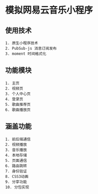 # 模拟网易云音乐小程序
## 使用技术
    1. 原生小程序技术
    2. PubSub-js 消息订阅发布
    3. moment 时间格式化
## 功能模块
    1. 主页
    2. 视频页
    3. 个人中心页
    4. 登录页
    5. 歌曲推荐页
    6. 歌曲播放页
## 涵盖功能
    1. 前后端通信
    2. 视频播放
    3. 音乐播放
    4. 本地存储
    5. 页面通信
    6. 路由跳转
    7. 身份验证
    8. CSS3动画
    9. 分享功能
    10. 分包实现
